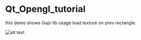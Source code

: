 # Qt_Opengl_tutorial

this demo shows Gapi lib usage load texture on prev rectangle.

![alt text](https://github.com/sho3la/Qt_Opengl_tutorial/blob/master/screenshot/screenshot4.png)
